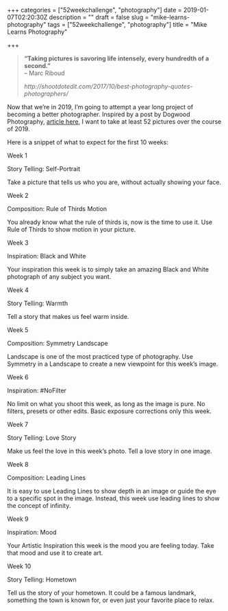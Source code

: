 +++
categories = ["52weekchallenge", "photography"]
date = 2019-01-07T02:20:30Z
description = ""
draft = false
slug = "mike-learns-photography"
tags = ["52weekchallenge", "photography"]
title = "Mike Learns Photography"

+++


<blockquote class="wp-block-quote"><p><strong>“Taking pictures is savoring life intensely, every hundredth of a second.” </strong><br> – Marc Riboud</p><cite>http://shootdotedit.com/2017/10/best-photography-quotes-photographers/</cite></blockquote>

Now that we’re in 2019, I’m going to attempt a year long project of becoming a better photographer. Inspired by a post by Dogwood Photography, [article here](https://dogwood.photography/52weekchallenge2019), I want to take at least 52 pictures over the course of 2019.

Here is a snippet of what to expect for the first 10 weeks:

Week 1

Story Telling: Self-Portrait

Take a picture that tells us who you are, without actually showing your face.

Week 2

Composition: Rule of Thirds Motion

You already know what the rule of thirds is, now is the time to use it. Use Rule of Thirds to show motion in your picture.

Week 3

Inspiration: Black and White

Your inspiration this week is to simply take an amazing Black and White photograph of any subject you want.

Week 4

Story Telling: Warmth

Tell a story that makes us feel warm inside.

Week 5

Composition: Symmetry Landscape

Landscape is one of the most practiced type of photography. Use Symmetry in a Landscape to create a new viewpoint for this week’s image.

Week 6

Inspiration: #NoFilter

No limit on what you shoot this week, as long as the image is pure. No filters, presets or other edits. Basic exposure corrections only this week.

Week 7

Story Telling: Love Story

Make us feel the love in this week’s photo. Tell a love story in one image.

Week 8

Composition: Leading Lines

It is easy to use Leading Lines to show depth in an image or guide the eye to a specific spot in the image. Instead, this week use leading lines to show the concept of infinity.

Week 9

Inspiration: Mood

Your Artistic Inspiration this week is the mood you are feeling today. Take that mood and use it to create art.

Week 10

Story Telling: Hometown

Tell us the story of your hometown. It could be a famous landmark, something the town is known for, or even just your favorite place to relax.
